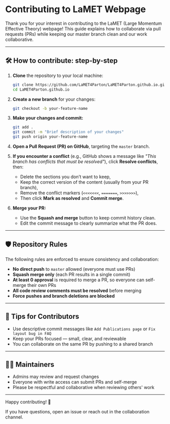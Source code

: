 # Contributing to LaMET Webpage

Thank you for your interest in contributing to the LaMET (Large Momentum Effective Theory) webpage! This guide explains how to collaborate via pull requests (PRs) while keeping our master branch clean and our work collaborative.

---

## 🛠️ How to contribute: step-by-step

1. **Clone** the repository to your local machine:
   ```bash
   git clone https://github.com/LaMET4Parton/LaMET4Parton.github.io.git
   cd LaMET4Parton.github.io
   ```
2. **Create a new branch** for your changes:
   ```bash
   git checkout -b your-feature-name
   ```
3. **Make your changes and commit:**
   ```bash
   git add .
   git commit -m "Brief description of your changes"
   git push origin your-feature-name
   ```
4. **Open a Pull Request (PR) on GitHub**, targeting the `master` branch.

5. **If you encounter a conflict** (e.g., GitHub shows a message like _"This branch has conflicts that must be resolved"_), click **Resolve conflicts**, then:
   - Delete the sections you don’t want to keep,
   - Keep the correct version of the content (usually from your PR branch),
   - Remove the conflict markers (`<<<<<<<`, `=======`, `>>>>>>>`),
   - Then click **Mark as resolved** and **Commit merge**.

6. **Merge your PR:**
   - Use the **Squash and merge** button to keep commit history clean.
   - Edit the commit message to clearly summarize what the PR does.

---

## 🛡️ Repository Rules

The following rules are enforced to ensure consistency and collaboration:

* **No direct push** to `master` allowed (everyone must use PRs)
* **Squash merge only** (each PR results in a single commit)
* **At least 0 approval** is required to merge a PR, so everyone can self-merge their own PRs
* **All code review comments must be resolved** before merging
* **Force pushes and branch deletions are blocked**

---

## 📘 Tips for Contributors

* Use descriptive commit messages like `Add Publications page` or `Fix layout bug in FAQ`
* Keep your PRs focused — small, clear, and reviewable
* You can collaborate on the same PR by pushing to a shared branch

---

## 🧑‍💼 Maintainers

* Admins may review and request changes
* Everyone with write access can submit PRs and self-merge
* Please be respectful and collaborative when reviewing others' work

---

Happy contributing! 🎉

If you have questions, open an issue or reach out in the collaboration channel. 